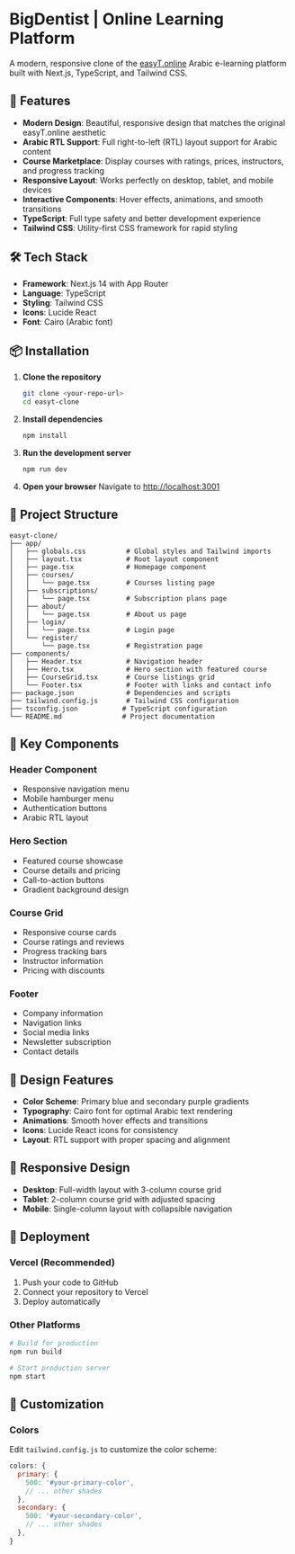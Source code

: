 # BigDentist | Online Learning Platform

A modern, responsive clone of the [easyT.online](https://easyt.online/) Arabic e-learning platform built with Next.js, TypeScript, and Tailwind CSS.

## 🚀 Features

- **Modern Design**: Beautiful, responsive design that matches the original easyT.online aesthetic
- **Arabic RTL Support**: Full right-to-left (RTL) layout support for Arabic content
- **Course Marketplace**: Display courses with ratings, prices, instructors, and progress tracking
- **Responsive Layout**: Works perfectly on desktop, tablet, and mobile devices
- **Interactive Components**: Hover effects, animations, and smooth transitions
- **TypeScript**: Full type safety and better development experience
- **Tailwind CSS**: Utility-first CSS framework for rapid styling

## 🛠️ Tech Stack

- **Framework**: Next.js 14 with App Router
- **Language**: TypeScript
- **Styling**: Tailwind CSS
- **Icons**: Lucide React
- **Font**: Cairo (Arabic font)

## 📦 Installation

1. **Clone the repository**
   ```bash
   git clone <your-repo-url>
   cd easyt-clone
   ```

2. **Install dependencies**
   ```bash
   npm install
   ```

3. **Run the development server**
   ```bash
   npm run dev
   ```

4. **Open your browser**
   Navigate to [http://localhost:3001](http://localhost:3001)

## 🎨 Project Structure

```
easyt-clone/
├── app/
│   ├── globals.css          # Global styles and Tailwind imports
│   ├── layout.tsx           # Root layout component
│   ├── page.tsx             # Homepage component
│   ├── courses/
│   │   └── page.tsx         # Courses listing page
│   ├── subscriptions/
│   │   └── page.tsx         # Subscription plans page
│   ├── about/
│   │   └── page.tsx         # About us page
│   ├── login/
│   │   └── page.tsx         # Login page
│   └── register/
│       └── page.tsx         # Registration page
├── components/
│   ├── Header.tsx           # Navigation header
│   ├── Hero.tsx             # Hero section with featured course
│   ├── CourseGrid.tsx       # Course listings grid
│   └── Footer.tsx           # Footer with links and contact info
├── package.json             # Dependencies and scripts
├── tailwind.config.js       # Tailwind CSS configuration
├── tsconfig.json           # TypeScript configuration
└── README.md               # Project documentation
```

## 🎯 Key Components

### Header Component
- Responsive navigation menu
- Mobile hamburger menu
- Authentication buttons
- Arabic RTL layout

### Hero Section
- Featured course showcase
- Course details and pricing
- Call-to-action buttons
- Gradient background design

### Course Grid
- Responsive course cards
- Course ratings and reviews
- Progress tracking bars
- Instructor information
- Pricing with discounts

### Footer
- Company information
- Navigation links
- Social media links
- Newsletter subscription
- Contact details

## 🎨 Design Features

- **Color Scheme**: Primary blue and secondary purple gradients
- **Typography**: Cairo font for optimal Arabic text rendering
- **Animations**: Smooth hover effects and transitions
- **Icons**: Lucide React icons for consistency
- **Layout**: RTL support with proper spacing and alignment

## 📱 Responsive Design

- **Desktop**: Full-width layout with 3-column course grid
- **Tablet**: 2-column course grid with adjusted spacing
- **Mobile**: Single-column layout with collapsible navigation

## 🚀 Deployment

### Vercel (Recommended)
1. Push your code to GitHub
2. Connect your repository to Vercel
3. Deploy automatically

### Other Platforms
```bash
# Build for production
npm run build

# Start production server
npm start
```

## 🔧 Customization

### Colors
Edit `tailwind.config.js` to customize the color scheme:
```javascript
colors: {
  primary: {
    500: '#your-primary-color',
    // ... other shades
  },
  secondary: {
    500: '#your-secondary-color',
    // ... other shades
  },
}
```